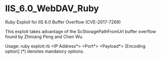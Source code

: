 # IIS_6.0_WebDAV_Ruby
Ruby Exploit for IIS 6.0 Buffer Overflow (CVE-2017-7269)

This exploit takes advantage of the ScStoragePathFromUrl buffer overflow found by Zhiniang Peng and Chen Wu.

Usage: ruby exploit.rb <IP Address*> <Port*> <Payload*> [Encoding option]
(*) denotes mandatory options. 
